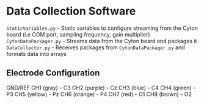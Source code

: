 # Data Collection Software

`StaticVariables.py` - Static variables to configure streaming from the Cyton board (i.e COM port, sampling frequency, gain multiplier)
`CytonDataPackager.py` - Streams data from the Cyton board and packages it
`DataCollector.py` - Receives packages from `CytonDataPackager.py` and formats data into arrays

## Electrode Configuration

GND/REF
CH1 (gray) - C3
CH2 (purple) - Cz
CH3 (blue) - C4
CH4 (green) - P3
CH5 (yellow) - Pz
CH6 (orange) - P4
CH7 (red) - O1
CH8 (brown) - O2
